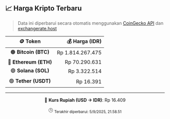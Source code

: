 

<!-- HARGA_KRIPTO -->
## 📈 Harga Kripto Terbaru

> Data ini diperbarui secara otomatis menggunakan [CoinGecko API](https://www.coingecko.com/) dan [exchangerate.host](https://exchangerate.host/)

<div align="center">

| 🪙 Token | 💰 Harga (IDR) |
|:------:|---------------:|
| 🟠 **Bitcoin (BTC)**   | Rp 1.814.267.475 |
| 🔵 **Ethereum (ETH)**  | Rp 70.290.631 |
| 🟣 **Solana (SOL)**    | Rp 3.322.514 |
| 🟢 **Tether (USDT)**   | Rp 16.391 |

---

💱 **Kurs Rupiah (USD → IDR)**: Rp 16.409

🕒 <sub>Terakhir diperbarui: 5/9/2025, 21.58.51</sub>

</div>
<!-- /HARGA_KRIPTO -->